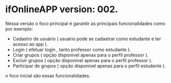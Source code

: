 # ifOnlineAPP version: 002.

Nessa versão o foco principal é garantir as principais funcionalidades como por exemplo:

  * Cadastro de usuário ( usuário pode se cadastrar como estudante e ter acesso ao app ).
  * Login ( efetuar login , tanto professor como estudante ).
  * Criar grupos ( opção disponível apenas para o perfil professor ).
  * Excluir grupos ( opção disponível apenas para o perfil professor ).
  * Participar de grupos ( opção disponível apenas para o perfil estudante ).

o foco inicial são essas funcionalidades.
